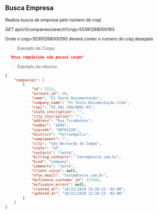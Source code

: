 ## Busca Empresa

Realiza busca de empresa pelo número de cnpj

<div class="api-endpoint">
  <div class="endpoint-data">
    <i class="label label-get">GET</i>
     api/v1/companies/search?cnpj=55391268000193
  </div>
</div>

Onde o cnpj=55391268000193 deverá conter o número do cnpj desejado

> Exemplo de Corpo

```json
  "Essa requisição não possui corpo"
```

> Exemplo do retorno

```json
{
    "companies": [
        {
            "id": 2122,
            "account_id": 29,
            "name": "F1 Teste Documentação",
            "company_name": "F1 Teste Documentação Ltda",
            "cnpj": "55.391.268/0001-93",
            "state_inscription": "",
            "city_inscription": "",
            "address": "Rua Tiradentes",
            "number": "1899",
            "zipcode": "09781220",
            "district": "Ferrazópolis",
            "complement": "",
            "city": "São Bernardo do Campo",
            "state": "SP",
            "contacts": "teste",
            "billing_contacts": "teste@teste.com.br",
            "kind": "company",
            "comments": "teste",
            "client_since": null,
            "nfse_email": "teste@teste.com.br",
            "myfinance_customer_id": 213341,
            "myfinance_errors": null,
            "created_at": "10/12/2018 15:26:12 -02:00",
            "updated_at": "10/12/2018 15:26:12 -02:00"
        }
    ]
}
```
